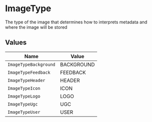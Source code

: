 # ImageType

The type of the image that determines how to interprets metadata and where the image will be stored


## Values

| Name                  | Value                 |
| --------------------- | --------------------- |
| `ImageTypeBackground` | BACKGROUND            |
| `ImageTypeFeedback`   | FEEDBACK              |
| `ImageTypeHeader`     | HEADER                |
| `ImageTypeIcon`       | ICON                  |
| `ImageTypeLogo`       | LOGO                  |
| `ImageTypeUgc`        | UGC                   |
| `ImageTypeUser`       | USER                  |